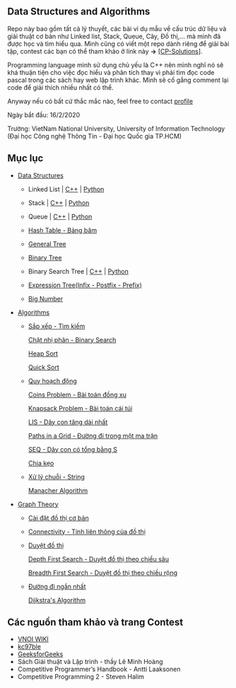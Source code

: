 ## Data Structures and Algorithms
Repo này bao gồm tất cả lý thuyết, các bài ví dụ mẫu về cấu trúc dữ liệu và giải thuật cơ bản như Linked list, Stack, Queue, Cây, Đồ thị,... mà mình đã được học và tìm hiểu qua. Mình cũng có viết một repo dành riêng để giải bài tập, contest các bạn có thể tham khảo ở link này **->** [[CP-Solutions](https://github.com/nghoanglong/CP-Solutions)]. 

Programming language mình sử dụng chủ yếu là C++ nên mình nghĩ nó sẽ khá thuận tiện cho việc đọc hiểu và phân tích thay vì phải tìm đọc code pascal trong các sách hay web lập trình khác. Mình sẽ cố gắng comment lại code để giải thích nhiều nhất có thể.

Anyway nếu có bất cứ thắc mắc nào, feel free to contact [profile](https://nghoanglong.github.io/)

Ngày bắt đầu: 16/2/2020

Trường: VietNam National University, University of Information Technology (Đại học Công nghệ Thông Tin - Đại học Quốc gia TP.HCM)


## Mục lục
- [Data Structures](https://github.com/nghoanglong/Competitive-Programming/tree/master/Lectures/Lectures-C++/DataStructure)

   - Linked List | [C++](https://github.com/nghoanglong/Competitive-Programming/blob/master/Lectures/Lectures-C++/DataStructure/Linked-list.cpp) | [Python](https://github.com/nghoanglong/Competitive-Programming/blob/master/Lectures/Lectures-Python/DataStructure/linkedlist.py)
 
   - Stack | [C++](https://github.com/nghoanglong/Competitive-Programming/blob/master/Lectures/Lectures-C++/DataStructure/Stack.cpp) | [Python](https://github.com/nghoanglong/Competitive-Programming/blob/master/Lectures/Lectures-Python/DataStructure/stack.py)

   - Queue | [C++](https://github.com/nghoanglong/Competitive-Programming/blob/master/Lectures/Lectures-C++/DataStructure/Queue.cpp) | [Python](https://github.com/nghoanglong/Competitive-Programming/blob/master/Lectures/Lectures-Python/DataStructure/queue.py)
   
   - [Hash Table - Bảng băm](https://github.com/nghoanglong/Competitive-Programming/blob/master/Lectures/Lectures-C++/DataStructure/HashTable.cpp)

   - [General Tree](https://github.com/nghoanglong/Competitive-Programming/blob/master/Lectures/Lectures-C++/DataStructure/GeneralTree.cpp)

   - [Binary Tree](https://github.com/nghoanglong/Competitive-Programming/blob/master/Lectures/Lectures-C++/DataStructure/BinaryTree.cpp)

   - Binary Search Tree | [C++](https://github.com/nghoanglong/Competitive-Programming/blob/master/Lectures/Lectures-C++/DataStructure/BinarySearchTree.cpp) | [Python](https://github.com/nghoanglong/Competitive-Programming/blob/master/Lectures/Lectures-Python/DataStructure/BinarySearchTree.py)

   - [Expression Tree(Infix - Postfix - Prefix)](https://github.com/nghoanglong/Competitive-Programming/blob/master/Lectures/Lectures-C++/DataStructure/infix-prefix-postfix.cpp)

   - [Big Number](https://github.com/nghoanglong/Competitive-Programming/blob/master/Lectures/Lectures-C++/DataStructure/BigNum.cpp)


- [Algorithms](https://github.com/nghoanglong/Competitive-Programming/tree/master/Lectures/Lectures-C++/Algorithm)

   - [Sắp xếp - Tìm kiếm](https://github.com/nghoanglong/Competitive-Programming/blob/master/Lectures/Lectures-C++/Algorithm/Sort-Search)

       [Chặt nhị phân - Binary Search](https://github.com/nghoanglong/Competitive-Programming/blob/master/Lectures/Lectures-C++/Algorithm/Sort-Search/BinarySearch.cpp)

       [Heap Sort](https://github.com/nghoanglong/Competitive-Programming/blob/master/Lectures/Lectures-C++/Algorithm/Sort-Search/HeapSort.cpp)

       [Quick Sort](https://github.com/nghoanglong/Competitive-Programming/blob/master/Lectures/Lectures-C++/Algorithm/Sort-Search/QuickSort.cpp)


   - [Quy hoạch động](https://github.com/nghoanglong/Competitive-Programming/tree/master/Lectures/Lectures-C++/DynamicProgramming)

       [Coins Problem - Bài toán đồng xu](https://github.com/nghoanglong/Competitive-Programming/blob/master/Lectures/Lectures-C++/DynamicProgramming/Coins.cpp)

       [Knapsack Problem - Bài toán cái túi](https://github.com/nghoanglong/Competitive-Programming/blob/master/Lectures/Lectures-C++/DynamicProgramming/Knapsack.cpp)

       [LIS - Dãy con tăng dài nhất](https://github.com/nghoanglong/Competitive-Programming/blob/master/Lectures/Lectures-C++/DynamicProgramming/LIS.cpp)

       [Paths in a Grid - Đường đi trong một ma trận](https://github.com/nghoanglong/Competitive-Programming/blob/master/Lectures/Lectures-C++/DynamicProgramming/GridPaths.cpp)

       [SEQ - Dãy con có tổng bằng S](https://github.com/nghoanglong/Competitive-Programming/blob/master/Lectures/Lectures-C++/DynamicProgramming/SEQ.cpp)

       [Chia kẹo](https://github.com/nghoanglong/Competitive-Programming/blob/master/Lectures/Lectures-C++/DynamicProgramming/CK.cpp)

    
   - [Xử lý chuỗi - String](https://github.com/nghoanglong/Competitive-Programming/tree/master/Lectures/Lectures-C++/Algorithm/String/)

       [Manacher Algorithm](https://github.com/nghoanglong/Competitive-Programming/tree/master/Lectures/Lectures-C++/Algorithm/String/Manacher.cpp)
    

- [Graph Theory](https://github.com/nghoanglong/Competitive-Programming/tree/master/Lectures/Lectures-C++/GraphTheory)

    - [Cài đặt đồ thị cơ bản](https://github.com/nghoanglong/Competitive-Programming/blob/master/Lectures/Lectures-C++/GraphTheory/Basic.cpp)

    - [Connectivity - Tính liên thông của đồ thị](https://github.com/nghoanglong/Competitive-Programming/blob/master/Lectures/Lectures-C++/GraphTheory/Connectivity.cpp)

    - [Duyệt đồ thị](https://github.com/nghoanglong/Competitive-Programming/blob/master/Lectures/Lectures-C++/GraphTheory/GraphTraversal)

       [Depth First Search - Duyệt đồ thị theo chiều sâu](https://github.com/nghoanglong/Competitive-Programming/blob/master/Lectures/Lectures-C++/GraphTheory/GraphTraversal/DFS.cpp)
       
       [Breadth First Search - Duyệt đồ thị theo chiều rộng](https://github.com/nghoanglong/Competitive-Programming/blob/master/Lectures/Lectures-C++/GraphTheory/GraphTraversal/BFS.cpp)

    - [Đường đi ngắn nhất](https://github.com/nghoanglong/Competitive-Programming/blob/master/Lectures/Lectures-C++/GraphTheory/ShortestPath)

       [Dijkstra's Algorithm](https://github.com/nghoanglong/Competitive-Programming/blob/master/Lectures/Lectures-C++/GraphTheory/ShortestPath/Dijkstra.cpp)



## Các nguồn tham khảo và trang Contest

  - [VNOI WIKI](https://vnoi.info/wiki/Home)
  - [kc97ble](https://sites.google.com/site/kc97ble/)
  - [GeeksforGeeks](https://www.geeksforgeeks.org/)
  - Sách Giải thuật và Lập trình - thầy Lê Minh Hoàng
  - Competitive Programmer’s Handbook - Antti Laaksonen
  - Competitive Programming 2 - Steven Halim

